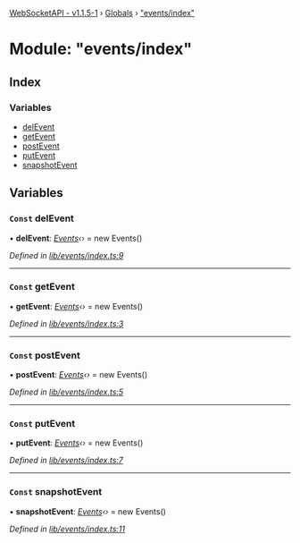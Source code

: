 [WebSocketAPI - v1.1.5-1](../README.md) › [Globals](../globals.md) › ["events/index"](_events_index_.md)

# Module: "events/index"

## Index

### Variables

* [delEvent](_events_index_.md#const-delevent)
* [getEvent](_events_index_.md#const-getevent)
* [postEvent](_events_index_.md#const-postevent)
* [putEvent](_events_index_.md#const-putevent)
* [snapshotEvent](_events_index_.md#const-snapshotevent)

## Variables

### `Const` delEvent

• **delEvent**: *[Events](../classes/_events_event_.events.md)‹›* = new Events()

*Defined in [lib/events/index.ts:9](https://github.com/T-Reimer/WebSocketAPI/blob/230abad/lib/events/index.ts#L9)*

___

### `Const` getEvent

• **getEvent**: *[Events](../classes/_events_event_.events.md)‹›* = new Events()

*Defined in [lib/events/index.ts:3](https://github.com/T-Reimer/WebSocketAPI/blob/230abad/lib/events/index.ts#L3)*

___

### `Const` postEvent

• **postEvent**: *[Events](../classes/_events_event_.events.md)‹›* = new Events()

*Defined in [lib/events/index.ts:5](https://github.com/T-Reimer/WebSocketAPI/blob/230abad/lib/events/index.ts#L5)*

___

### `Const` putEvent

• **putEvent**: *[Events](../classes/_events_event_.events.md)‹›* = new Events()

*Defined in [lib/events/index.ts:7](https://github.com/T-Reimer/WebSocketAPI/blob/230abad/lib/events/index.ts#L7)*

___

### `Const` snapshotEvent

• **snapshotEvent**: *[Events](../classes/_events_event_.events.md)‹›* = new Events()

*Defined in [lib/events/index.ts:11](https://github.com/T-Reimer/WebSocketAPI/blob/230abad/lib/events/index.ts#L11)*
